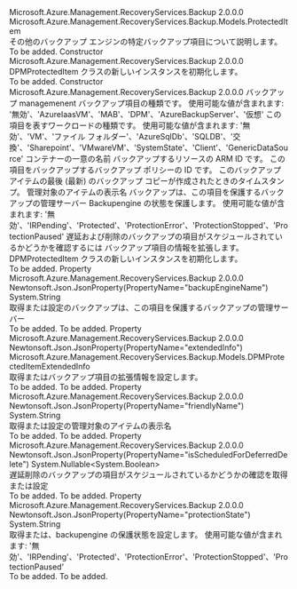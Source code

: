 <Type Name="DPMProtectedItem" FullName="Microsoft.Azure.Management.RecoveryServices.Backup.Models.DPMProtectedItem">
  <TypeSignature Language="C#" Value="public class DPMProtectedItem : Microsoft.Azure.Management.RecoveryServices.Backup.Models.ProtectedItem" />
  <TypeSignature Language="ILAsm" Value=".class public auto ansi beforefieldinit DPMProtectedItem extends Microsoft.Azure.Management.RecoveryServices.Backup.Models.ProtectedItem" />
  <TypeSignature Language="DocId" Value="T:Microsoft.Azure.Management.RecoveryServices.Backup.Models.DPMProtectedItem" />
  <TypeSignature Language="VB.NET" Value="Public Class DPMProtectedItem&#xA;Inherits ProtectedItem" />
  <TypeSignature Language="F#" Value="type DPMProtectedItem = class&#xA;    inherit ProtectedItem" />
  <AssemblyInfo>
    <AssemblyName>Microsoft.Azure.Management.RecoveryServices.Backup</AssemblyName>
    <AssemblyVersion>2.0.0.0</AssemblyVersion>
  </AssemblyInfo>
  <Base>
    <BaseTypeName>Microsoft.Azure.Management.RecoveryServices.Backup.Models.ProtectedItem</BaseTypeName>
  </Base>
  <Interfaces />
  <Docs>
    <summary>
            その他のバックアップ エンジンの特定バックアップ項目について説明します。
            </summary>
    <remarks>To be added.</remarks>
  </Docs>
  <Members>
    <Member MemberName=".ctor">
      <MemberSignature Language="C#" Value="public DPMProtectedItem ();" />
      <MemberSignature Language="ILAsm" Value=".method public hidebysig specialname rtspecialname instance void .ctor() cil managed" />
      <MemberSignature Language="DocId" Value="M:Microsoft.Azure.Management.RecoveryServices.Backup.Models.DPMProtectedItem.#ctor" />
      <MemberSignature Language="VB.NET" Value="Public Sub New ()" />
      <MemberType>Constructor</MemberType>
      <AssemblyInfo>
        <AssemblyName>Microsoft.Azure.Management.RecoveryServices.Backup</AssemblyName>
        <AssemblyVersion>2.0.0.0</AssemblyVersion>
      </AssemblyInfo>
      <Parameters />
      <Docs>
        <summary>
            DPMProtectedItem クラスの新しいインスタンスを初期化します。
            </summary>
        <remarks>To be added.</remarks>
      </Docs>
    </Member>
    <Member MemberName=".ctor">
      <MemberSignature Language="C#" Value="public DPMProtectedItem (string backupManagementType = null, string workloadType = null, string containerName = null, string sourceResourceId = null, string policyId = null, Nullable&lt;DateTime&gt; lastRecoveryPoint = null, string friendlyName = null, string backupEngineName = null, string protectionState = null, Nullable&lt;bool&gt; isScheduledForDeferredDelete = null, Microsoft.Azure.Management.RecoveryServices.Backup.Models.DPMProtectedItemExtendedInfo extendedInfo = null);" />
      <MemberSignature Language="ILAsm" Value=".method public hidebysig specialname rtspecialname instance void .ctor(string backupManagementType, string workloadType, string containerName, string sourceResourceId, string policyId, valuetype System.Nullable`1&lt;valuetype System.DateTime&gt; lastRecoveryPoint, string friendlyName, string backupEngineName, string protectionState, valuetype System.Nullable`1&lt;bool&gt; isScheduledForDeferredDelete, class Microsoft.Azure.Management.RecoveryServices.Backup.Models.DPMProtectedItemExtendedInfo extendedInfo) cil managed" />
      <MemberSignature Language="DocId" Value="M:Microsoft.Azure.Management.RecoveryServices.Backup.Models.DPMProtectedItem.#ctor(System.String,System.String,System.String,System.String,System.String,System.Nullable{System.DateTime},System.String,System.String,System.String,System.Nullable{System.Boolean},Microsoft.Azure.Management.RecoveryServices.Backup.Models.DPMProtectedItemExtendedInfo)" />
      <MemberSignature Language="VB.NET" Value="Public Sub New (Optional backupManagementType As String = null, Optional workloadType As String = null, Optional containerName As String = null, Optional sourceResourceId As String = null, Optional policyId As String = null, Optional lastRecoveryPoint As Nullable(Of DateTime) = null, Optional friendlyName As String = null, Optional backupEngineName As String = null, Optional protectionState As String = null, Optional isScheduledForDeferredDelete As Nullable(Of Boolean) = null, Optional extendedInfo As DPMProtectedItemExtendedInfo = null)" />
      <MemberSignature Language="F#" Value="new Microsoft.Azure.Management.RecoveryServices.Backup.Models.DPMProtectedItem : string * string * string * string * string * Nullable&lt;DateTime&gt; * string * string * string * Nullable&lt;bool&gt; * Microsoft.Azure.Management.RecoveryServices.Backup.Models.DPMProtectedItemExtendedInfo -&gt; Microsoft.Azure.Management.RecoveryServices.Backup.Models.DPMProtectedItem" Usage="new Microsoft.Azure.Management.RecoveryServices.Backup.Models.DPMProtectedItem (backupManagementType, workloadType, containerName, sourceResourceId, policyId, lastRecoveryPoint, friendlyName, backupEngineName, protectionState, isScheduledForDeferredDelete, extendedInfo)" />
      <MemberType>Constructor</MemberType>
      <AssemblyInfo>
        <AssemblyName>Microsoft.Azure.Management.RecoveryServices.Backup</AssemblyName>
        <AssemblyVersion>2.0.0.0</AssemblyVersion>
      </AssemblyInfo>
      <Parameters>
        <Parameter Name="backupManagementType" Type="System.String" />
        <Parameter Name="workloadType" Type="System.String" />
        <Parameter Name="containerName" Type="System.String" />
        <Parameter Name="sourceResourceId" Type="System.String" />
        <Parameter Name="policyId" Type="System.String" />
        <Parameter Name="lastRecoveryPoint" Type="System.Nullable&lt;System.DateTime&gt;" />
        <Parameter Name="friendlyName" Type="System.String" />
        <Parameter Name="backupEngineName" Type="System.String" />
        <Parameter Name="protectionState" Type="System.String" />
        <Parameter Name="isScheduledForDeferredDelete" Type="System.Nullable&lt;System.Boolean&gt;" />
        <Parameter Name="extendedInfo" Type="Microsoft.Azure.Management.RecoveryServices.Backup.Models.DPMProtectedItemExtendedInfo" />
      </Parameters>
      <Docs>
        <param name="backupManagementType">バックアップ managemenent バックアップ項目の種類です。 使用可能な値が含まれます: '無効'、'AzureIaasVM'、'MAB'、'DPM'、'AzureBackupServer'、'仮想'</param>
        <param name="workloadType">この項目を表すワークロードの種類です。
            使用可能な値が含まれます: '無効'、'VM'、'ファイル フォルダー'、'AzureSqlDb'、'SQLDB'、'交換'、'Sharepoint'、'VMwareVM'、'SystemState'、'Client'、'GenericDataSource'</param>
        <param name="containerName">コンテナーの一意の名前</param>
        <param name="sourceResourceId">バックアップするリソースの ARM ID です。</param>
        <param name="policyId">この項目をバックアップするバックアップ ポリシーの ID です。</param>
        <param name="lastRecoveryPoint">このバックアップ アイテムの最後 (最新) のバックアップ コピーが作成されたときのタイムスタンプ。</param>
        <param name="friendlyName">管理対象のアイテムの表示名</param>
        <param name="backupEngineName">バックアップは、この項目を保護するバックアップの管理サーバー</param>
        <param name="protectionState">Backupengine の状態を保護します。
            使用可能な値が含まれます: '無効'、'IRPending'、'Protected'、'ProtectionError'、'ProtectionStopped'、'ProtectionPaused'</param>
        <param name="isScheduledForDeferredDelete">遅延および削除のバックアップの項目がスケジュールされているかどうかを確認するには</param>
        <param name="extendedInfo">バックアップ項目の情報を拡張します。</param>
        <summary>
            DPMProtectedItem クラスの新しいインスタンスを初期化します。
            </summary>
        <remarks>To be added.</remarks>
      </Docs>
    </Member>
    <Member MemberName="BackupEngineName">
      <MemberSignature Language="C#" Value="public string BackupEngineName { get; set; }" />
      <MemberSignature Language="ILAsm" Value=".property instance string BackupEngineName" />
      <MemberSignature Language="DocId" Value="P:Microsoft.Azure.Management.RecoveryServices.Backup.Models.DPMProtectedItem.BackupEngineName" />
      <MemberSignature Language="VB.NET" Value="Public Property BackupEngineName As String" />
      <MemberSignature Language="F#" Value="member this.BackupEngineName : string with get, set" Usage="Microsoft.Azure.Management.RecoveryServices.Backup.Models.DPMProtectedItem.BackupEngineName" />
      <MemberType>Property</MemberType>
      <AssemblyInfo>
        <AssemblyName>Microsoft.Azure.Management.RecoveryServices.Backup</AssemblyName>
        <AssemblyVersion>2.0.0.0</AssemblyVersion>
      </AssemblyInfo>
      <Attributes>
        <Attribute>
          <AttributeName>Newtonsoft.Json.JsonProperty(PropertyName="backupEngineName")</AttributeName>
        </Attribute>
      </Attributes>
      <ReturnValue>
        <ReturnType>System.String</ReturnType>
      </ReturnValue>
      <Docs>
        <summary>
            取得または設定のバックアップは、この項目を保護するバックアップの管理サーバー
            </summary>
        <value>To be added.</value>
        <remarks>To be added.</remarks>
      </Docs>
    </Member>
    <Member MemberName="ExtendedInfo">
      <MemberSignature Language="C#" Value="public Microsoft.Azure.Management.RecoveryServices.Backup.Models.DPMProtectedItemExtendedInfo ExtendedInfo { get; set; }" />
      <MemberSignature Language="ILAsm" Value=".property instance class Microsoft.Azure.Management.RecoveryServices.Backup.Models.DPMProtectedItemExtendedInfo ExtendedInfo" />
      <MemberSignature Language="DocId" Value="P:Microsoft.Azure.Management.RecoveryServices.Backup.Models.DPMProtectedItem.ExtendedInfo" />
      <MemberSignature Language="VB.NET" Value="Public Property ExtendedInfo As DPMProtectedItemExtendedInfo" />
      <MemberSignature Language="F#" Value="member this.ExtendedInfo : Microsoft.Azure.Management.RecoveryServices.Backup.Models.DPMProtectedItemExtendedInfo with get, set" Usage="Microsoft.Azure.Management.RecoveryServices.Backup.Models.DPMProtectedItem.ExtendedInfo" />
      <MemberType>Property</MemberType>
      <AssemblyInfo>
        <AssemblyName>Microsoft.Azure.Management.RecoveryServices.Backup</AssemblyName>
        <AssemblyVersion>2.0.0.0</AssemblyVersion>
      </AssemblyInfo>
      <Attributes>
        <Attribute>
          <AttributeName>Newtonsoft.Json.JsonProperty(PropertyName="extendedInfo")</AttributeName>
        </Attribute>
      </Attributes>
      <ReturnValue>
        <ReturnType>Microsoft.Azure.Management.RecoveryServices.Backup.Models.DPMProtectedItemExtendedInfo</ReturnType>
      </ReturnValue>
      <Docs>
        <summary>
            取得またはバックアップ項目の拡張情報を設定します。
            </summary>
        <value>To be added.</value>
        <remarks>To be added.</remarks>
      </Docs>
    </Member>
    <Member MemberName="FriendlyName">
      <MemberSignature Language="C#" Value="public string FriendlyName { get; set; }" />
      <MemberSignature Language="ILAsm" Value=".property instance string FriendlyName" />
      <MemberSignature Language="DocId" Value="P:Microsoft.Azure.Management.RecoveryServices.Backup.Models.DPMProtectedItem.FriendlyName" />
      <MemberSignature Language="VB.NET" Value="Public Property FriendlyName As String" />
      <MemberSignature Language="F#" Value="member this.FriendlyName : string with get, set" Usage="Microsoft.Azure.Management.RecoveryServices.Backup.Models.DPMProtectedItem.FriendlyName" />
      <MemberType>Property</MemberType>
      <AssemblyInfo>
        <AssemblyName>Microsoft.Azure.Management.RecoveryServices.Backup</AssemblyName>
        <AssemblyVersion>2.0.0.0</AssemblyVersion>
      </AssemblyInfo>
      <Attributes>
        <Attribute>
          <AttributeName>Newtonsoft.Json.JsonProperty(PropertyName="friendlyName")</AttributeName>
        </Attribute>
      </Attributes>
      <ReturnValue>
        <ReturnType>System.String</ReturnType>
      </ReturnValue>
      <Docs>
        <summary>
            取得または設定の管理対象のアイテムの表示名
            </summary>
        <value>To be added.</value>
        <remarks>To be added.</remarks>
      </Docs>
    </Member>
    <Member MemberName="IsScheduledForDeferredDelete">
      <MemberSignature Language="C#" Value="public Nullable&lt;bool&gt; IsScheduledForDeferredDelete { get; set; }" />
      <MemberSignature Language="ILAsm" Value=".property instance valuetype System.Nullable`1&lt;bool&gt; IsScheduledForDeferredDelete" />
      <MemberSignature Language="DocId" Value="P:Microsoft.Azure.Management.RecoveryServices.Backup.Models.DPMProtectedItem.IsScheduledForDeferredDelete" />
      <MemberSignature Language="VB.NET" Value="Public Property IsScheduledForDeferredDelete As Nullable(Of Boolean)" />
      <MemberSignature Language="F#" Value="member this.IsScheduledForDeferredDelete : Nullable&lt;bool&gt; with get, set" Usage="Microsoft.Azure.Management.RecoveryServices.Backup.Models.DPMProtectedItem.IsScheduledForDeferredDelete" />
      <MemberType>Property</MemberType>
      <AssemblyInfo>
        <AssemblyName>Microsoft.Azure.Management.RecoveryServices.Backup</AssemblyName>
        <AssemblyVersion>2.0.0.0</AssemblyVersion>
      </AssemblyInfo>
      <Attributes>
        <Attribute>
          <AttributeName>Newtonsoft.Json.JsonProperty(PropertyName="isScheduledForDeferredDelete")</AttributeName>
        </Attribute>
      </Attributes>
      <ReturnValue>
        <ReturnType>System.Nullable&lt;System.Boolean&gt;</ReturnType>
      </ReturnValue>
      <Docs>
        <summary>
            遅延削除のバックアップの項目がスケジュールされているかどうかの確認を取得または設定
            </summary>
        <value>To be added.</value>
        <remarks>To be added.</remarks>
      </Docs>
    </Member>
    <Member MemberName="ProtectionState">
      <MemberSignature Language="C#" Value="public string ProtectionState { get; set; }" />
      <MemberSignature Language="ILAsm" Value=".property instance string ProtectionState" />
      <MemberSignature Language="DocId" Value="P:Microsoft.Azure.Management.RecoveryServices.Backup.Models.DPMProtectedItem.ProtectionState" />
      <MemberSignature Language="VB.NET" Value="Public Property ProtectionState As String" />
      <MemberSignature Language="F#" Value="member this.ProtectionState : string with get, set" Usage="Microsoft.Azure.Management.RecoveryServices.Backup.Models.DPMProtectedItem.ProtectionState" />
      <MemberType>Property</MemberType>
      <AssemblyInfo>
        <AssemblyName>Microsoft.Azure.Management.RecoveryServices.Backup</AssemblyName>
        <AssemblyVersion>2.0.0.0</AssemblyVersion>
      </AssemblyInfo>
      <Attributes>
        <Attribute>
          <AttributeName>Newtonsoft.Json.JsonProperty(PropertyName="protectionState")</AttributeName>
        </Attribute>
      </Attributes>
      <ReturnValue>
        <ReturnType>System.String</ReturnType>
      </ReturnValue>
      <Docs>
        <summary>
            取得または、backupengine の保護状態を設定します。 使用可能な値が含まれます: '無効'、'IRPending'、'Protected'、'ProtectionError'、'ProtectionStopped'、'ProtectionPaused'
            </summary>
        <value>To be added.</value>
        <remarks>To be added.</remarks>
      </Docs>
    </Member>
  </Members>
</Type>